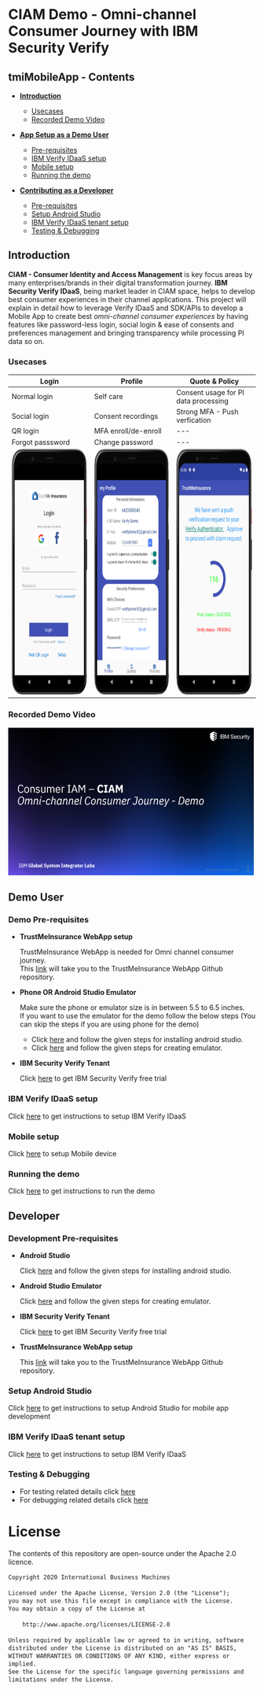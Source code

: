 # CIAM Demo - Omni-channel Consumer Journey with IBM Security Verify
## tmiMobileApp - Contents

- [**Introduction**](#introduction)
  - [Usecases](#usecases)
  - [Recorded Demo Video](#recorded-demo-video)

- [**App Setup as a Demo User**](#demo-user)
  - [Pre-requisites](#demo-pre-requisites)
    <!--- [TrustMeInsurance WebApp setup](#trustmeinsurance-webapp-setup)--->
  - [IBM Verify IDaaS setup](#ibm-verify-idaas-tenant-setup)
  - [Mobile setup](#mobile-setup)
  - [Running the demo](#running-the-demo)

- [**Contributing as a Developer**](#developer)
  - [Pre-requisites](#development-pre-requisites)
  - [Setup Android Studio](#setup-android-studio)
  - [IBM Verify IDaaS tenant setup](#ibm-verify-idaas-tenant-setup)
  - [Testing & Debugging](#testing--debugging)

<!---- [**Verify SDK & APIs Usage**](#verify-sdk--apis-usage)
  - [Login page](#login-page)
  - [Profile page](#profile-page)
  - [Quote & Policy pages](#quote--policy-pages)--->

## Introduction
**CIAM - Consumer Identity and Access Management** is key focus areas by many enterprises/brands in their digital transformation journey. **IBM Security Verify IDaaS**, being market leader in CIAM space, helps to develop best consumer experiences in their channel applications. This project will explain in detail how to leverage Verify IDaaS and SDK/APIs to develop a Mobile App to create best *omni-channel consumer experiences* by having features like password-less login, social login & ease of consents and preferences management and bringing transparency while processing PI data so on.

### Usecases

| Login  | Profile | Quote & Policy |
|---|---|---|
|Normal login|Self care|Consent usage for PI data processing|
|Social login|Consent recordings|Strong MFA - Push verfication|
|QR login|MFA enroll/de-enroll|---|
|Forgot passsword|Change password|---|
|<img src="docs/img/login.png" alt="login" height="500" width="250"/>|<img src="docs/img/profile.png" alt="profile" height="500" width="250"/>|<img src="docs/img/pushverify.png" alt="pushverify" height="500" width="250"/>|

### Recorded Demo Video
[<img src="docs/img/demo-thumb.png" alt="demo" height="300" width="500"/>](https://ibm.box.com/s/1tdt7jvkvgcpo840bdy0430lt2061qkw)

## Demo User

   ### Demo Pre-requisites

   + __TrustMeInsurance WebApp setup__

     TrustMeInsurance WebApp is needed for Omni channel consumer journey.
     <br/>This [link](https://github.ibm.com/gsi-isv/ciam-demo.git) will take you to the TrustMeInsurance WebApp Github repository.

   + __Phone OR Android Studio Emulator__

     Make sure the phone or emulator size is in between 5.5 to 6.5 inches.
     <br/> If you want to use the emulator for the demo follow the below steps (You can skip the steps if you are using phone for the demo)
     - Click [here](https://developer.android.com/studio/install) and follow the given steps for installing android studio.
     - Click [here](https://developer.android.com/studio/run/managing-avds) and follow the given steps for creating emulator.

   + __IBM Security Verify Tenant__

     Click [here](https://www.ibm.com/account/reg/us-en/signup?formid=urx-30041) to get IBM Security Verify free trial


   ### IBM Verify IDaaS setup
   Click [here](docs/Verify_IDAAS_Setup.md) to get instructions to setup IBM Verify IDaaS

   ### Mobile setup
   Click [here](docs/User_Mobile_Setup.md) to setup Mobile device

   ### Running the demo
   Click [here](docs/Running_Demo.md) to get instructions to run the demo

## Developer

### Development Pre-requisites

   + __Android Studio__

     Click [here](https://developer.android.com/studio/install) and follow the given steps for installing android studio.

   + __Android Studio Emulator__

     Click [here](https://developer.android.com/studio/run/managing-avds) and follow the given steps for creating emulator.

   + __IBM Security Verify Tenant__

     Click [here](https://www.ibm.com/account/reg/us-en/signup?formid=urx-30041) to get IBM Security Verify free trial

   + __TrustMeInsurance WebApp setup__

     This [link](https://github.ibm.com/gsi-isv/ciam-demo.git) will take you to the TrustMeInsurance WebApp Github repository.

### Setup Android Studio
Click [here](docs/Android_Studio_Setup.md) to get instructions to setup Android Studio for mobile app development

### IBM Verify IDaaS tenant setup
Click [here](docs/Verify_IDAAS_Setup.md) to get instructions to setup IBM Verify IDaaS

### Testing & Debugging
- For testing related details click [here](https://developer.android.com/training/testing)
- For debugging related details click [here](https://developer.android.com/studio/debug)


# License

The contents of this repository are open-source under the Apache 2.0
licence.

```
Copyright 2020 International Business Machines

Licensed under the Apache License, Version 2.0 (the "License");
you may not use this file except in compliance with the License.
You may obtain a copy of the License at

    http://www.apache.org/licenses/LICENSE-2.0

Unless required by applicable law or agreed to in writing, software
distributed under the License is distributed on an "AS IS" BASIS,
WITHOUT WARRANTIES OR CONDITIONS OF ANY KIND, either express or implied.
See the License for the specific language governing permissions and
limitations under the License.
```

